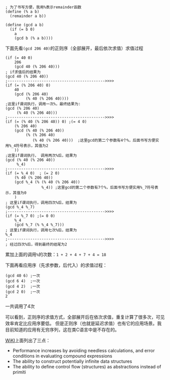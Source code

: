 ```
; 为了书写方便，我用%表示remainder函数
(define (% a b)
  (remainder a b))

(define (gcd a b)
  (if (= b 0)
    a
    (gcd b (% a b))))
```

下面先看`(gcd 206 40)`的正则序（全部展开，最后依次求值）求值过程
```
(if (= 40 0)
    206
    (gcd 40 (% 206 40)))
; if求值后的结果为
(gcd 40 (% 206 40))
;------------------------------------------->>>>
(if (= (% 206 40) 0)
    40
    (gcd (% 206 40) 
         (% 40 (% 206 40))))
;这里if谓词执行，调用一次%，最终结果为:
(gcd (% 206 40) 
     (% 40 (% 206 40)))
;------------------------------------------->>>>
(if (= (% 40 (% 206 40)) 0) ;(= 4 0)
    (% 206 40)
    (gcd (% 40 (% 206 40))
         (% (% 206 40)
            (% 40 (% 206 40)))  ;这里gcd的第二个参数有4个%，后面书写方便实用%_4符号表示，其值为2
    ))
;这里if谓词执行， 调用两次%后，结果为
(gcd (% 40 (% 206 40))
     %_4)
;------------------------------------------->>>>
(if (= %_4 0)  ; (= 2 0)
    (% 40 (% 206 40))
    (gcd %_4 (% (% 40 (% 206 40))
                %_4)) ;这里gcd的第二个参数有7个%，后面书写方便实用%_7符号表示，其值为0
    )
; 这里if谓词执行，调用四次%后，结果为
(gcd %_4 %_7)
;------------------------------------------->>>>
(if (= %_7 0) ;(= 0 0)
    %_4
    (gcd %_7 (% %_4 %_7)))
; 这里if谓词执行，调用七次%后，结果为
%_4
;------------------------------------------->>>>
; 经过四次%后，得到最终的结尾为2
```

累加上面的调用`%`的次数：`1 + 2 + 4 + 7 + 4 = 18`

下面再看应用序（先求参数，后代入）的求值过程：
```
(gcd 40 6) ;一次
(gcd 6 4)  ;一次
(gcd 4 2)  ;一次 
(gcd 2 0)  ;一次
2  
```        
一共调用了4次

可以看到，正则序的求值方式，全部展开后在依次求值，重复计算了很多次，可见效率肯定比应用序要低。
但是正则序（也就是延迟求值）也有它的应用场景。我目前知道的应用有无穷序列，这在类C语言中是不存在的。

[WiKI](http://en.wikipedia.org/wiki/Lazy_evaluation)上面列出了三点：
- Performance increases by avoiding needless calculations, and error conditions in evaluating compound expressions
- The ability to construct potentially infinite data structures
- The ability to define control flow (structures) as abstractions instead of primiti